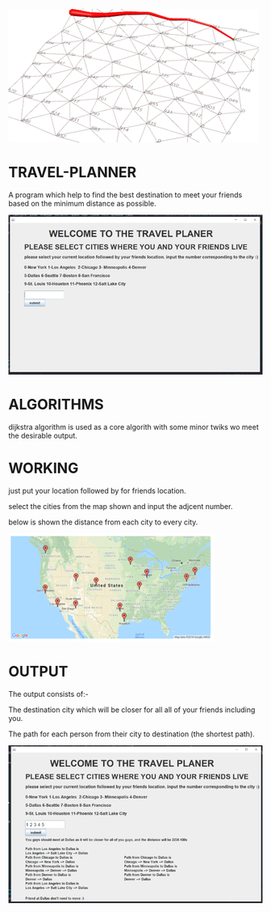 
![](IMAGES/gifff.gif)

# TRAVEL-PLANNER

  A program which help to find the best destination to meet your friends based on the minimum distance as possible.

![](IMAGES/Capture.png)


# ALGORITHMS
dijkstra algorithm is used as a core algorith with some minor twiks wo meet the desirable output.

# WORKING
just put your location followed by for friends location.

select the cities from the map shown and input the adjcent number.

below is shown the distance from each city to every city.

![](IMAGES/Capture_3.png)

# OUTPUT
The output consists of:-

The destination city which will be closer for all all of your friends including you.

The path for each person from their city to destination (the shortest path).


![](IMAGES/Capture_2.png)
